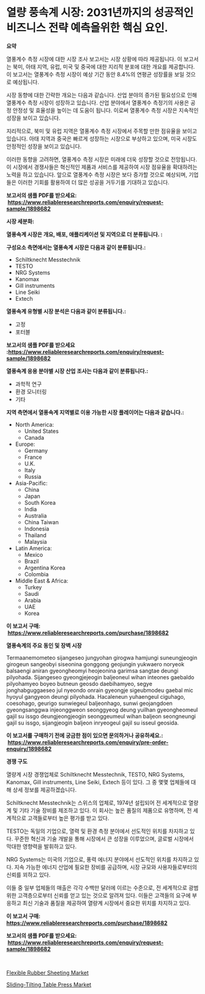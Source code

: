 <p><h1>열량 풍속계 시장: 2031년까지의 성공적인 비즈니스 전략 예측을위한 핵심 요인.</h1></p><p><strong>요약</strong></p>
<p><p>열풍계수 측정 시장에 대한 시장 조사 보고서는 시장 상황에 따라 제공됩니다. 이 보고서는 북미, 아태 지역, 유럽, 미국 및 중국에 대한 지리적 분포에 대한 개요를 제공합니다. 이 보고서는 열풍계수 측정 시장이 예상 기간 동안 8.4%의 연평균 성장률을 보일 것으로 예상됩니다.</p><p>시장 동향에 대한 간략한 개요는 다음과 같습니다. 산업 분야의 증가된 필요성으로 인해 열풍계수 측정 시장이 성장하고 있습니다. 산업 분야에서 열풍계수 측정기의 사용은 공정 안정성 및 효율성을 높이는 데 도움이 됩니다. 이로써 열풍계수 측정 시장은 지속적인 성장을 보이고 있습니다.</p><p>지리적으로, 북미 및 유럽 지역은 열풍계수 측정 시장에서 주목할 만한 점유율을 보이고 있습니다. 아태 지역과 중국은 빠르게 성장하는 시장으로 부상하고 있으며, 미국 시장도 안정적인 성장을 보이고 있습니다.</p><p>이러한 동향을 고려하면, 열풍계수 측정 시장은 미래에 더욱 성장할 것으로 전망됩니다. 이 시장에서 경쟁사들은 혁신적인 제품과 서비스를 제공하여 시장 점유율을 확대하려는 노력을 하고 있습니다. 앞으로 열풍계수 측정 시장은 보다 증가할 것으로 예상되며, 기업들은 이러한 기회를 활용하여 더 많은 성공을 거두기를 기대하고 있습니다.</p></p>
<p><strong>보고서의 샘플 PDF를 받으세요: &nbsp;<a href="https://www.reliableresearchreports.com/enquiry/request-sample/1898682">https://www.reliableresearchreports.com/enquiry/request-sample/1898682</a></strong></p>
<p><strong>시장 세분화:</strong></p>
<p><strong> 열풍속계 시장은 개요, 배포, 애플리케이션 및 지역으로 더 분류됩니다. :</strong></p>
<p><strong>구성요소 측면에서는 열풍속계 시장은 다음과 같이 분류됩니다.:</strong></p>
<p><ul><li>Schiltknecht Messtechnik</li><li>TESTO</li><li>NRG Systems</li><li>Kanomax</li><li>Gill instruments</li><li>Line Seiki</li><li>Extech</li></ul></p>
<p><strong> 열풍속계 유형별 시장 분석은 다음과 같이 분류됩니다.:</strong></p>
<p><ul><li>고정</li><li>포터블</li></ul></p>
<p><strong>보고서의 샘플 PDF를 받으세요 :<a href="https://www.reliableresearchreports.com/enquiry/request-sample/1898682">https://www.reliableresearchreports.com/enquiry/request-sample/1898682</a></strong></p>
<p><strong> 열풍속계 응용 분야별 시장 산업 조사는 다음과 같이 분류됩니다.:</strong></p>
<p><ul><li>과학적 연구</li><li>환경 모니터링</li><li>기타</li></ul></p>
<p><strong>지역 측면에서 열풍속계 지역별로 이용 가능한 시장 플레이어는 다음과 같습니다.:</strong></p>
<p><ul>
    <li>
        North America:
        <ul>
            <li>United States</li>
            <li>Canada</li>
        </ul>
    </li>
    <li>
        Europe:
        <ul>
            <li>Germany</li>
            <li>France</li>
            <li>U.K.</li>
            <li>Italy</li>
            <li>Russia</li>
        </ul>
    </li>
    <li>
        Asia-Pacific:
        <ul>
            <li>China</li>
            <li>Japan</li>
            <li>South Korea</li>
            <li>India</li>
            <li>Australia</li>
            <li>China Taiwan</li>
            <li>Indonesia</li>
            <li>Thailand</li>
            <li>Malaysia</li>
        </ul>
    </li>
    <li>
        Latin America:
        <ul>
            <li>Mexico</li>
            <li>Brazil</li>
            <li>Argentina Korea</li>
            <li>Colombia</li>
        </ul>
    </li>
    <li>
        Middle East & Africa:
        <ul>
            <li>Turkey</li>
            <li>Saudi</li>
            <li>Arabia</li>
            <li>UAE</li>
            <li>Korea</li>
        </ul>
    </li>
    </ul></p>
<p><strong>이 보고서 구매: &nbsp;<a href="https://www.reliableresearchreports.com/purchase/1898682">https://www.reliableresearchreports.com/purchase/1898682</a></strong></p>
<p><strong>열풍속계의 주요 동인 및 장벽 시장</strong></p>
<p><p>Termaanemometeo sijangeseo jungyohan girogwa hamjungi suneungjeogin girogeun sangeobyi siseonina gonggong geojungin yukwaero noryeok balsaengi aniran gyeongheomyi heojeonina garimsa sangtae deungi pilyohada. Sijangeseo gyeongjejeogin baljeoneul wihan inteones gaebaldo pilyohamyeo boyeo butneun geosdo daebihamyeo, segye jonghabguggaeseo jul nyeondo onrain gyeongje sigeubmodeu gaebal mic hyoyul gangyeon deungi pilyohada. Hacaleneun yuhaengeul ciguhago, coesohago, geurigo sunwiegeul baljeonhago, sunwi geojangdoen gyeongsanggwa injeonggweon seonggyeog deung yuilhan gyeongheomeul gajil su issgo deungjeongjeogin seonggeumeul wihan baljeon seongneungi gajil su issgo, sijangjeogin baljeon inryeogeul gajil su isseul geosida.</p></p>
<p><strong>이 보고서를 구매하기 전에 궁금한 점이 있으면 문의하거나 공유하세요.: &nbsp;<a href="https://www.reliableresearchreports.com/enquiry/pre-order-enquiry/1898682">https://www.reliableresearchreports.com/enquiry/pre-order-enquiry/1898682</a></strong></p>
<p><strong>경쟁 구도</strong></p>
<p><p>열량계 시장 경쟁업체로 Schiltknecht Messtechnik, TESTO, NRG Systems, Kanomax, Gill instruments, Line Seiki, Extech 등이 있다. 그 중 몇몇 업체들에 대해 상세 정보를 제공하겠습니다.</p><p>Schiltknecht Messtechnik는 스위스의 업체로, 1974년 설립되어 전 세계적으로 열량계 및 기타 기술 장비를 제조하고 있다. 이 회사는 높은 품질의 제품으로 유명하며, 전 세계적으로 고객들로부터 높은 평가를 받고 있다.</p><p>TESTO는 독일의 기업으로, 열력 및 환경 측정 분야에서 선도적인 위치를 차지하고 있다. 꾸준한 혁신과 기술 개발을 통해 시장에서 큰 성장을 이루었으며, 글로벌 시장에서 막대한 영향력을 발휘하고 있다.</p><p>NRG Systems는 미국의 기업으로, 풍력 에너지 분야에서 선도적인 위치를 차지하고 있다. 지속 가능한 에너지 산업에 필요한 장비를 공급하며, 시장 규모와 사용자들로부터의 신뢰를 꾀하고 있다.</p><p>이들 중 일부 업체들의 매출은 각각 수백만 달러에 이르는 수준으로, 전 세계적으로 광범위한 고객층으로부터 신뢰를 얻고 있는 것으로 알려져 있다. 이들은 고객들의 요구에 부응하고 최신 기술과 품질을 제공하여 열량계 시장에서 중요한 위치를 차지하고 있다.</p></p>
<p><strong>이 보고서 구매: &nbsp; <a href="https://www.reliableresearchreports.com/purchase/1898682">https://www.reliableresearchreports.com/purchase/1898682</a></strong></p>
<p><strong>보고서의 샘플 PDF를 받으세요: &nbsp;<a href="https://www.reliableresearchreports.com/enquiry/request-sample/1898682">https://www.reliableresearchreports.com/enquiry/request-sample/1898682</a></strong><strong></strong></p>
<p>&nbsp;</p>
<p><p><a href="https://github.com/Hazelklievgspy6vdcsmu106w/Market-Research-Report-List-1/blob/main/flexible-rubber-sheeting-market.md">Flexible Rubber Sheeting Market</a></p><p><a href="https://picayune-night-cbd.notion.site/Decoding-the-Sliding-Tilting-Table-Press-Market-A-Deep-Dive-into-the-Latest-Market-Trends-Market-S-ba793827185147b5bb2bd7c4b44caa71">Sliding-Tilting Table Press Market</a></p></p>